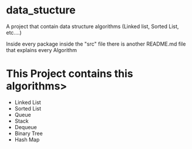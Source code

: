 # data_stucture
A project that contain data structure algorithms (Linked list, Sorted List, etc....)

Inside every package inside the "src" file there is another README.md file that explains every Algorithm

</hr>

# This Project contains this algorithms>

- Linked List
- Sorted List
- Queue
- Stack
- Dequeue
- Binary Tree
- Hash Map
